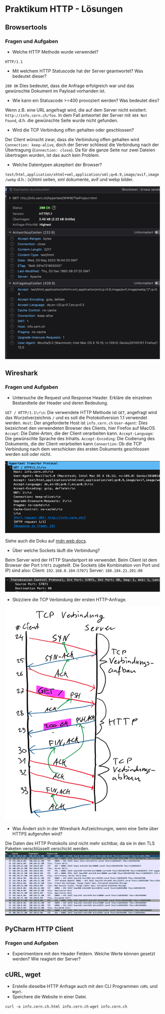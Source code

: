 # Praktikum HTTP - Lösungen
## Browsertools
### Fragen und Aufgaben
- Welche HTTP Methode wurde verwendet?

`HTTP/1.1`

- Mit welchem HTTP Statuscode hat der Server geantwortet? Was bedeutet dieser?

`200 OK` Dies bedeutet, dass die Anfrage erfolgreich war und das gewünschte Dokument im Payload vorhanden ist.

- Wie kann ein Statuscode >=400 provoziert werden? Was bedeutet dies?

Wenn z.B. eine URL angefragt wird, die auf dem Server nicht existiert: `http://info.cern.ch/foo`. In dem Fall antwortet der Server mit `404 Not Found`, d.h. die gewünschte Seite wurde nicht gefunden.

- Wird die TCP Verbindung offen gehalten oder geschlossen?

Der Client wünscht zwar, dass die Verbindung offen gehalten wird `Connection: keep-alive`, doch der Server schliesst die Verbindung nach der Übertragung (`Connection: close`).
Da für die ganze Seite nur zwei Dateien übertragen wurden, ist das auch kein Problem.

- Welche Datentypen akzeptiert der Browser?

`text/html,application/xhtml+xml,application/xml;q=0.9,image/avif,image/webp`
d.h.: (x)html seiten, xml dokumente, avif und webp bilder.

![img.png](screenshot_browser.png)

## Wireshark
### Fragen und Aufgaben
- Untersuche die Request und Response Header. Erkläre die einzelnen Bestandteile der Header und deren Bedeutung.

`GET / HTTP/1.1\r\n`: Die verwendete HTTP Methode ist `GET`, angefragt wird das Wurzelverzeichnis `/` und es soll die Protokollversion 1.1 verwendet werden.
`Host`: Der angeforderte Host ist `info.cern.ch`
`User-Agent`: Dies bezeichnet den verwendeten Browser des Clients, hier Firefox auf MacOS
`Accept`: Die Datei-Arten, die der Client verarbeiten kann.
`Accept-Language`: Die gewünschte Sprache des Inhalts.
`Accept-Encoding`: Die Codierung des Dokuments, die der Client verarbeiten kann
`Connection`: Ob die TCP Verbindung nach dem verschicken des ersten Dokuments geschlossen werden soll oder nicht.

![img.png](screenshot_wireshark.png)

Siehe auch die Doku auf [mdn web docs](https://developer.mozilla.org/en-US/docs/Web/HTTP).

- Über welche Sockets läuft die Verbindung?

Beim Server wird der HTTP Standartport `80` verwendet. Beim Client ist dem Browser der Port `57071` zugeteilt.
Die Sockets (die Kombination von Port und IP) sind also:
Client: `192.168.0.104:57071`
Server: `188.184.21.201:80`

![img.png](screenshot_wireshark_tcp.png)

- Skizziere die TCP Verbindung der ersten HTTP-Anfrage.

![img.png](TCP_Connection.png)

- Was Ändert sich in der Wireshark Aufzeichnungm, wenn eine Seite über HTTPS aufgerufen wird?

Die Daten des HTTP Protokolls sind nicht mehr sichtbar, da sie in den TLS Paketen verschlüsselt verschickt werden.
![img.png](wireshark_HTTPS.png)

## PyCharm HTTP Client
### Fragen und Aufgaben
- Experimentiere mit den Header Feldern. Welche Werte können gesetzt werden? Wie reagiert der Server?

## cURL, wget
- Erstelle dieselbe HTTP Anfrage auch mit den CLI Programmen `cURL` und `Wget`.
- Speichere die Website in einer Datei.

`curl -o info.cern.ch.html info.cern.ch`
`wget info.cern.ch`